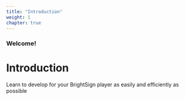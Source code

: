 ```yaml
---
title: "Introduction"
weight: 1
chapter: true
---
```


### Welcome!

# Introduction

Learn to develop for your BrightSign player as easily and efficiently as possible